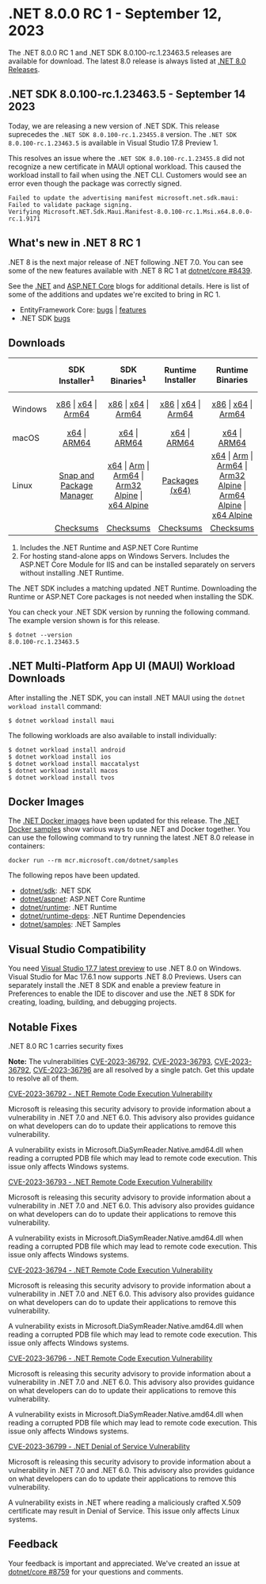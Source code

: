 # .NET 8.0.0 RC 1 - September 12, 2023

The .NET 8.0.0 RC 1 and .NET SDK 8.0.100-rc.1.23463.5 releases are available for download. The latest 8.0 release is always listed at [.NET 8.0 Releases](../README.md).

## .NET SDK 8.0.100-rc.1.23463.5 - September 14 2023

Today, we are releasing a new version of .NET SDK. This release suprecedes the `.NET SDK 8.0.100-rc.1.23455.8` version. The  `.NET SDK 8.0.100-rc.1.23463.5` is available in Visual Studio 17.8 Preview 1.

This resolves an issue where the `.NET SDK 8.0.100-rc.1.23455.8` did not recognize a new certificate in MAUI optional workload. This caused the workload install to fail when using the .NET CLI. Customers would see an error even though the package was correctly signed.

```
Failed to update the advertising manifest microsoft.net.sdk.maui: Failed to validate package signing.
Verifying Microsoft.NET.Sdk.Maui.Manifest-8.0.100-rc.1.Msi.x64.8.0.0-rc.1.9171
```


## What's new in .NET 8 RC 1

.NET 8 is the next major release of .NET following .NET 7.0. You can see some of the new features available with .NET 8 RC 1 at [dotnet/core #8439](https://github.com/dotnet/core/issues/8439).

See the [.NET][dotnet-blog] and [ASP.NET Core][aspnet-blog] blogs for additional details.
Here is list of some of the additions and updates we're excited to bring in RC 1.

* EntityFramework Core: [bugs][ef_bugs] | [features][ef_features]
* .NET SDK [bugs][sdk_bugs]


## Downloads

|           | SDK Installer<sup>1</sup>                        | SDK Binaries<sup>1</sup>                 | Runtime Installer                                        | Runtime Binaries                                 | ASP.NET Core Runtime           |Windows Desktop Runtime          |
| --------- | :------------------------------------------:     | :----------------------:                 | :---------------------------:                            | :-------------------------:                      | :-----------------:            | :-----------------:            |
| Windows   | [x86][dotnet-sdk-win-x86.exe] \| [x64][dotnet-sdk-win-x64.exe] \| [Arm64][dotnet-sdk-win-arm64.exe] | [x86][dotnet-sdk-win-x86.zip] \| [x64][dotnet-sdk-win-x64.zip] \|  [Arm64][dotnet-sdk-win-arm64.zip] | [x86][dotnet-runtime-win-x86.exe] \| [x64][dotnet-runtime-win-x64.exe] \| [Arm64][dotnet-runtime-win-arm64.exe] | [x86][dotnet-runtime-win-x86.zip] \| [x64][dotnet-runtime-win-x64.zip] \| [Arm64][dotnet-runtime-win-arm64.zip] | [x86][aspnetcore-runtime-win-x86.exe] \| [x64][aspnetcore-runtime-win-x64.exe] \|<br/> [Hosting Bundle][dotnet-hosting-win.exe]<sup>2</sup> | [x86][windowsdesktop-runtime-win-x86.exe] \| [x64][windowsdesktop-runtime-win-x64.exe] \| [Arm64][windowsdesktop-runtime-win-arm64.exe] |
| macOS     | [x64][dotnet-sdk-osx-x64.pkg] \| [ARM64][dotnet-sdk-osx-arm64.pkg] | [x64][dotnet-sdk-osx-x64.tar.gz] \| [ARM64][dotnet-sdk-osx-arm64.tar.gz]  | [x64][dotnet-runtime-osx-x64.pkg] \| [ARM64][dotnet-runtime-osx-arm64.pkg] | [x64][dotnet-runtime-osx-x64.tar.gz] \| [ARM64][dotnet-runtime-osx-arm64.tar.gz]| [x64][aspnetcore-runtime-osx-x64.tar.gz] \| [ARM64][aspnetcore-runtime-osx-arm64.tar.gz] | - |<sup>1</sup>
| Linux     |  [Snap and Package Manager](../install-linux.md)  | [x64][dotnet-sdk-linux-x64.tar.gz] \| [Arm][dotnet-sdk-linux-arm.tar.gz]  \| [Arm64][dotnet-sdk-linux-arm64.tar.gz] \| [Arm32 Alpine][dotnet-sdk-linux-musl-arm.tar.gz]  \| [x64 Alpine][dotnet-sdk-linux-musl-x64.tar.gz] | [Packages (x64)][linux-packages] | [x64][dotnet-runtime-linux-x64.tar.gz] \| [Arm][dotnet-runtime-linux-arm.tar.gz] \| [Arm64][dotnet-runtime-linux-arm64.tar.gz] \| [Arm32 Alpine][dotnet-runtime-linux-musl-arm.tar.gz] \| [Arm64 Alpine][dotnet-runtime-linux-musl-arm64.tar.gz] \| [x64 Alpine][dotnet-runtime-linux-musl-x64.tar.gz]  | [x64][aspnetcore-runtime-linux-x64.tar.gz]<sup>1</sup>  \| [Arm][aspnetcore-runtime-linux-arm.tar.gz]<sup>1</sup> \| [Arm64][aspnetcore-runtime-linux-arm64.tar.gz]<sup>1</sup> \| [x64 Alpine][aspnetcore-runtime-linux-musl-x64.tar.gz] | - | <sup>1</sup> |
|  | [Checksums][checksums-sdk]                             | [Checksums][checksums-sdk]                                      | [Checksums][checksums-runtime]                             | [Checksums][checksums-runtime]  | [Checksums][checksums-runtime]  | [Checksums][checksums-runtime]


1. Includes the .NET Runtime and ASP.NET Core Runtime
2. For hosting stand-alone apps on Windows Servers. Includes the ASP.NET Core Module for IIS and can be installed separately on servers without installing .NET Runtime.


The .NET SDK includes a matching updated .NET Runtime. Downloading the Runtime or ASP.NET Core packages is not needed when installing the SDK.

You can check your .NET SDK version by running the following command. The example version shown is for this release.

```console
$ dotnet --version
8.0.100-rc.1.23463.5
```

## .NET Multi-Platform App UI (MAUI) Workload Downloads

 After installing the .NET SDK, you can install .NET MAUI using the `dotnet workload install` command:

 ```console
 $ dotnet workload install maui
 ```

 The following workloads are also available to install individually:

 ```console
 $ dotnet workload install android
 $ dotnet workload install ios
 $ dotnet workload install maccatalyst
 $ dotnet workload install macos
 $ dotnet workload install tvos
 ```

## Docker Images

The [.NET Docker images](https://hub.docker.com/_/microsoft-dotnet) have been updated for this release. The [.NET Docker samples](https://github.com/dotnet/dotnet-docker/blob/main/samples/README.md) show various ways to use .NET and Docker together. You can use the following command to try running the latest .NET 8.0 release in containers:

```console
docker run --rm mcr.microsoft.com/dotnet/samples
```

The following repos have been updated.

* [dotnet/sdk](https://github.com/dotnet/dotnet-docker/blob/main/README.sdk.md): .NET SDK
* [dotnet/aspnet](https://github.com/dotnet/dotnet-docker/blob/main/README.aspnet.md): ASP.NET Core Runtime
* [dotnet/runtime](https://github.com/dotnet/dotnet-docker/blob/main/README.runtime.md): .NET Runtime
* [dotnet/runtime-deps](https://github.com/dotnet/dotnet-docker/blob/main/README.runtime.md): .NET Runtime Dependencies
* [dotnet/samples](https://github.com/dotnet/dotnet-docker/blob/main/README.samples.md): .NET Samples

## Visual Studio Compatibility

You need [Visual Studio 17.7 latest preview](https://visualstudio.microsoft.com) to use .NET 8.0 on Windows. Visual Studio for Mac 17.6.1 now supports .NET 8.0 Previews. Users can separately install the .NET 8 SDK and enable a preview feature in Preferences to enable the IDE to discover and use the .NET 8 SDK for creating, loading, building, and debugging projects.

## Notable Fixes
.NET 8.0 RC 1 carries security fixes

**Note:** The vulnerabilities [CVE-2023-36792]( https://www.cve.org/CVERecord?id=CVE-2023-36792), [CVE-2023-36793]( https://www.cve.org/CVERecord?id=CVE-2023-36793), [CVE-2023-36792]( https://www.cve.org/CVERecord?id=CVE-2023-36794), [CVE-2023-36796]( https://www.cve.org/CVERecord?id=CVE-2023-36796) are all resolved by a single patch. Get this update to resolve all of them.

[CVE-2023-36792 - .NET Remote Code Execution Vulnerability](https://msrc.microsoft.com/update-guide/vulnerability/CVE-2023-36792)

Microsoft is releasing this security advisory to provide information about a vulnerability in .NET 7.0 and .NET 6.0. This advisory also provides guidance on what developers can do to update their applications to remove this vulnerability.

A vulnerability exists in Microsoft.DiaSymReader.Native.amd64.dll when reading a corrupted PDB file which may lead to remote code execution. This issue only affects Windows systems.

[CVE-2023-36793 - .NET Remote Code Execution Vulnerability](https://msrc.microsoft.com/update-guide/vulnerability/CVE-2023-36793)

Microsoft is releasing this security advisory to provide information about a vulnerability in .NET 7.0 and .NET 6.0. This advisory also provides guidance on what developers can do to update their applications to remove this vulnerability.

A vulnerability exists in Microsoft.DiaSymReader.Native.amd64.dll when reading a corrupted PDB file which may lead to remote code execution. This issue only affects Windows systems.

[CVE-2023-36794 - .NET Remote Code Execution Vulnerability](https://msrc.microsoft.com/update-guide/vulnerability/CVE-2023-36794)

Microsoft is releasing this security advisory to provide information about a vulnerability in .NET 7.0 and .NET 6.0. This advisory also provides guidance on what developers can do to update their applications to remove this vulnerability.

A vulnerability exists in Microsoft.DiaSymReader.Native.amd64.dll when reading a corrupted PDB file which may lead to remote code execution. This issue only affects Windows systems.

[CVE-2023-36796 - .NET Remote Code Execution Vulnerability](https://msrc.microsoft.com/update-guide/vulnerability/CVE-2023-36796)

Microsoft is releasing this security advisory to provide information about a vulnerability in .NET 7.0 and .NET 6.0. This advisory also provides guidance on what developers can do to update their applications to remove this vulnerability.

A vulnerability exists in Microsoft.DiaSymReader.Native.amd64.dll when reading a corrupted PDB file which may lead to remote code execution. This issue only affects Windows systems.

[CVE-2023-36799 - .NET Denial of Service Vulnerability](https://msrc.microsoft.com/update-guide/vulnerability/CVE-2023-36799)

Microsoft is releasing this security advisory to provide information about a vulnerability in .NET 7.0 and .NET 6.0. This advisory also provides guidance on what developers can do to update their applications to remove this vulnerability.

A vulnerability exists in .NET where reading a maliciously crafted X.509 certificate may result in Denial of Service. This issue only affects Linux systems.

## Feedback

Your feedback is important and appreciated. We've created an issue at [dotnet/core #8759](https://github.com/dotnet/core/issues/8759) for your questions and comments.

[blob-runtime]: https://builds.dotnet.microsoft.com/dotnet/Runtime/
[blob-sdk]: https://builds.dotnet.microsoft.com/dotnet/Sdk/
[release-notes]: 8.0.0-rc.1.md

[checksums-runtime]: https://builds.dotnet.microsoft.com/dotnet/checksums/8.0.0-rc.1-sha.txt
[checksums-sdk]: https://builds.dotnet.microsoft.com/dotnet/checksums/8.0.0-rc.1-sha.txt

[linux-install]: https://learn.microsoft.com/dotnet/core/install/linux
[dotnet-blog]:  https://devblogs.microsoft.com/dotnet/announcing-dotnet-8-rc1
[aspnet-blog]: https://devblogs.microsoft.com/dotnet/asp-net-core-updates-in-dotnet-8-rc-1/
[ef-blog]: https://devblogs.microsoft.com/dotnet/announcing-ef8-rc-1/
[ef_bugs]: https://github.com/dotnet/efcore/issues?q=is%3Aissue+milestone%3A8.0.0-rc1+is%3Aclosed+label%3Atype-bug
[ef_features]: https://github.com/dotnet/efcore/issues?q=is%3Aissue+milestone%3A8.0.0-rc1+is%3Aclosed+label%3Atype-enhancement

[aspnet_bugs]: https://github.com/aspnet/AspNetCore/issues?q=is%3Aissue+milestone%3A8.0.0-rc1+label%3ADone+label%3Abug
[aspnet_features]: https://github.com/aspnet/AspNetCore/issues?q=is%3Aissue+milestone%3A8.0.0-rc1+label%3ADone+label%3Aenhancement
[runtime_bugs]: https://github.com/dotnet/runtime/issues?utf8=%E2%9C%93&q=is%3Aissue+milestone%3A8.0+label%3Abug+
[runtime_features]: https://github.com/dotnet/runtime/issues?q=is%3Aissue+milestone%3A8.0+label%3Aenhancement

[sdk_bugs]: https://github.com/dotnet/sdk/issues?q=is%3Aissue+is%3Aclosed+milestone%3A8.0.1xx
[linux-packages]: ../install-linux.md

[//]: # ( Runtime 8.0.0-rc.1.23419.4)
[dotnet-runtime-linux-arm.tar.gz]: https://download.visualstudio.microsoft.com/download/pr/46cc97e9-6e4f-49d3-b986-756a60997c54/6f02c425dc3e3985f648cfd2c50188a3/dotnet-runtime-8.0.0-rc.1.23419.4-linux-arm.tar.gz
[dotnet-runtime-linux-arm64.tar.gz]: https://download.visualstudio.microsoft.com/download/pr/78e40734-8864-48f7-8c03-971ee500d93a/4b2fd807bb790d9ac3cd8585ff8cb6ad/dotnet-runtime-8.0.0-rc.1.23419.4-linux-arm64.tar.gz
[dotnet-runtime-linux-musl-arm.tar.gz]: https://download.visualstudio.microsoft.com/download/pr/96aedec8-279d-4eac-85bb-f9eef088d86a/d1de434b0542a30960fc9dd9fde08767/dotnet-runtime-8.0.0-rc.1.23419.4-linux-musl-arm.tar.gz
[dotnet-runtime-linux-musl-arm64.tar.gz]: https://download.visualstudio.microsoft.com/download/pr/9506a479-dc4f-4cad-a087-045ab50a0891/39ed2fe9839c4483e9eab9d9a13906a0/dotnet-runtime-8.0.0-rc.1.23419.4-linux-musl-arm64.tar.gz
[dotnet-runtime-linux-musl-x64.tar.gz]: https://download.visualstudio.microsoft.com/download/pr/13fa250c-d408-4ee2-8e65-e7150017187c/5c3cad1abf8fb67b7b42b000c75dc5c9/dotnet-runtime-8.0.0-rc.1.23419.4-linux-musl-x64.tar.gz
[dotnet-runtime-linux-x64.tar.gz]: https://download.visualstudio.microsoft.com/download/pr/8cac1522-acbe-4052-9f6a-19341a8f9dae/1cf1396b382e22cb1ba21a27f3b79725/dotnet-runtime-8.0.0-rc.1.23419.4-linux-x64.tar.gz
[dotnet-runtime-osx-arm64.pkg]: https://download.visualstudio.microsoft.com/download/pr/d96533ea-069f-4e74-8831-6a84fa91a0df/cb2ce1df9164639d3d2587af1f90364d/dotnet-runtime-8.0.0-rc.1.23419.4-osx-arm64.pkg
[dotnet-runtime-osx-arm64.tar.gz]: https://download.visualstudio.microsoft.com/download/pr/59ecb50d-0abc-4bd1-ae81-8a252027d3e0/43ed857eea3316732b1a5cb0c68eaa50/dotnet-runtime-8.0.0-rc.1.23419.4-osx-arm64.tar.gz
[dotnet-runtime-osx-x64.pkg]: https://download.visualstudio.microsoft.com/download/pr/518bdac4-3c24-48a9-9eeb-c0371683054a/68a5cff19edd10fa9f3136acd802b7dd/dotnet-runtime-8.0.0-rc.1.23419.4-osx-x64.pkg
[dotnet-runtime-osx-x64.tar.gz]: https://download.visualstudio.microsoft.com/download/pr/29e68c3a-f37a-4dea-b7dc-bb1890b28d48/3ee60668c4ccd17ea565d6c204ef1f64/dotnet-runtime-8.0.0-rc.1.23419.4-osx-x64.tar.gz
[dotnet-runtime-win-arm64.exe]: https://download.visualstudio.microsoft.com/download/pr/032d3a90-195e-41c0-b01f-1480455a832c/463589e60cba1a94e71d1ef24226292f/dotnet-runtime-8.0.0-rc.1.23419.4-win-arm64.exe
[dotnet-runtime-win-arm64.zip]: https://download.visualstudio.microsoft.com/download/pr/7f765a2c-2593-4ab6-aaaf-8545d0fac2d7/d09ada8628589ee5b13dd2ad5c9b23e0/dotnet-runtime-8.0.0-rc.1.23419.4-win-arm64.zip
[dotnet-runtime-win-x64.exe]: https://download.visualstudio.microsoft.com/download/pr/a51f4fa7-0daa-4cc4-9430-c09031f4e749/f3923dd69adaf62fa41b280d9ea108dd/dotnet-runtime-8.0.0-rc.1.23419.4-win-x64.exe
[dotnet-runtime-win-x64.zip]: https://download.visualstudio.microsoft.com/download/pr/7869bd18-4975-4847-b820-c70cdafd6a30/b60796da83cb525a3236d3c541834ed3/dotnet-runtime-8.0.0-rc.1.23419.4-win-x64.zip
[dotnet-runtime-win-x86.exe]: https://download.visualstudio.microsoft.com/download/pr/a20f1eb5-784a-4be9-85cd-8c0f25010396/d81f6e2678805a399d536e0260cb5c44/dotnet-runtime-8.0.0-rc.1.23419.4-win-x86.exe
[dotnet-runtime-win-x86.zip]: https://download.visualstudio.microsoft.com/download/pr/926c5740-b221-4bc5-bdfe-6296efc44f8c/12f6eedbd02415dd2beddf0d3c9db413/dotnet-runtime-8.0.0-rc.1.23419.4-win-x86.zip

[//]: # ( WindowsDesktop 8.0.0-rc.1.23420.5)
[windowsdesktop-runtime-win-arm64.exe]: https://download.visualstudio.microsoft.com/download/pr/3379e273-7ca5-44d2-af49-5b5a1c4f3cd2/4767fe6fb859d2d908c5f05fde99ed96/windowsdesktop-runtime-8.0.0-rc.1.23420.5-win-arm64.exe
[windowsdesktop-runtime-win-arm64.zip]: https://download.visualstudio.microsoft.com/download/pr/607f1b8e-fbf9-429f-9355-2763b5075921/cc879c3d434d02403e4733a7d569b78e/windowsdesktop-runtime-8.0.0-rc.1.23420.5-win-arm64.zip
[windowsdesktop-runtime-win-x64.exe]: https://download.visualstudio.microsoft.com/download/pr/3c2be57d-f02c-4317-a2cf-1d9ac406bfb8/3277392bf76f06d8cd597cdf8f124c4b/windowsdesktop-runtime-8.0.0-rc.1.23420.5-win-x64.exe
[windowsdesktop-runtime-win-x64.zip]: https://download.visualstudio.microsoft.com/download/pr/e51723e0-dc33-412d-8630-649d925a51fd/4b2952ea79a010ddfae7aac2fcf4aacd/windowsdesktop-runtime-8.0.0-rc.1.23420.5-win-x64.zip
[windowsdesktop-runtime-win-x86.exe]: https://download.visualstudio.microsoft.com/download/pr/3bacce43-d067-4abf-8ac8-15eeb144a104/23475f771b28a14e652657205b855ce7/windowsdesktop-runtime-8.0.0-rc.1.23420.5-win-x86.exe
[windowsdesktop-runtime-win-x86.zip]: https://download.visualstudio.microsoft.com/download/pr/fed1fa78-25fa-4d1f-ad10-273201758655/5165e6b754492f51aa2a4251d12db47b/windowsdesktop-runtime-8.0.0-rc.1.23420.5-win-x86.zip

[//]: # ( ASP 8.0.0-rc.1.23421.29)
[aspnetcore-runtime-linux-arm.tar.gz]: https://download.visualstudio.microsoft.com/download/pr/4c62796c-0c3c-480f-80a9-d73bd22195b2/ba7033a5b41a4476107c3bc1bdb542a7/aspnetcore-runtime-8.0.0-rc.1.23421.29-linux-arm.tar.gz
[aspnetcore-runtime-linux-arm64.tar.gz]: https://download.visualstudio.microsoft.com/download/pr/de4037e0-6e5e-4a40-9c83-555d30d9c21f/f607c58db3f81aea2c7e56b0ddbf9ac6/aspnetcore-runtime-8.0.0-rc.1.23421.29-linux-arm64.tar.gz
[aspnetcore-runtime-linux-musl-arm.tar.gz]: https://download.visualstudio.microsoft.com/download/pr/f9277f72-04fe-4193-9d82-2af1b44ca772/e18f57193e213422f9d1bf4df4083251/aspnetcore-runtime-8.0.0-rc.1.23421.29-linux-musl-arm.tar.gz
[aspnetcore-runtime-linux-musl-arm64.tar.gz]: https://download.visualstudio.microsoft.com/download/pr/5f345557-8a26-4bbf-93c2-739e29d344fc/a4aaacd6c4ad013fe05205fd5edb7180/aspnetcore-runtime-8.0.0-rc.1.23421.29-linux-musl-arm64.tar.gz
[aspnetcore-runtime-linux-musl-x64.tar.gz]: https://download.visualstudio.microsoft.com/download/pr/b9742940-bab3-48ef-ab4d-548b20c472ca/69df6711bbc7e31a8c67766a4fe5c439/aspnetcore-runtime-8.0.0-rc.1.23421.29-linux-musl-x64.tar.gz
[aspnetcore-runtime-linux-x64.tar.gz]: https://download.visualstudio.microsoft.com/download/pr/02f4c6c2-c137-448d-a189-9ee3a3f6f99f/192f2c750089fa0194f04f5a805bd21e/aspnetcore-runtime-8.0.0-rc.1.23421.29-linux-x64.tar.gz
[aspnetcore-runtime-osx-arm64.tar.gz]: https://download.visualstudio.microsoft.com/download/pr/6dbd02b7-f3e8-46b5-a3e9-ea482762a02d/430b0d87ec687b4a9968ca143ea95789/aspnetcore-runtime-8.0.0-rc.1.23421.29-osx-arm64.tar.gz
[aspnetcore-runtime-osx-x64.tar.gz]: https://download.visualstudio.microsoft.com/download/pr/c3612fc1-f335-4b1c-a08a-08267100ff43/dd06c8e7021c27becdfed27838be253f/aspnetcore-runtime-8.0.0-rc.1.23421.29-osx-x64.tar.gz
[aspnetcore-runtime-win-arm64.zip]: https://download.visualstudio.microsoft.com/download/pr/38aa13dc-0e8f-4b3f-92f6-493947c4fd7e/d540b05184fc7f1185923570ebf49028/aspnetcore-runtime-8.0.0-rc.1.23421.29-win-arm64.zip
[aspnetcore-runtime-win-x64.exe]: https://download.visualstudio.microsoft.com/download/pr/ef4ff8b6-87e5-44ef-8b34-89818d771aa8/b4fa0483c74ff540442431c5c8dfab2f/aspnetcore-runtime-8.0.0-rc.1.23421.29-win-x64.exe
[aspnetcore-runtime-win-x64.zip]: https://download.visualstudio.microsoft.com/download/pr/d8548d19-54e2-4976-a299-453b542fa67b/1741ac8a590e7c01326732d26d55db7b/aspnetcore-runtime-8.0.0-rc.1.23421.29-win-x64.zip
[aspnetcore-runtime-win-x86.exe]: https://download.visualstudio.microsoft.com/download/pr/1c20bfad-70d4-4be3-be55-48ae3e64e8b6/d2cfb42f9753a6a2e7f033e197125608/aspnetcore-runtime-8.0.0-rc.1.23421.29-win-x86.exe
[aspnetcore-runtime-win-x86.zip]: https://download.visualstudio.microsoft.com/download/pr/68aca5b8-95ef-4ce3-9a1c-f93728b4a968/fca35b660c324cc23421129234ecfb9c/aspnetcore-runtime-8.0.0-rc.1.23421.29-win-x86.zip
[aspnetcore-runtime-composite-linux-arm.tar.gz]: https://download.visualstudio.microsoft.com/download/pr/823bdee6-9769-41e1-92a7-5ddd21c557df/ba4611686601ec4658f3305787bf7613/aspnetcore-runtime-composite-8.0.0-rc.1.23421.29-linux-arm.tar.gz
[aspnetcore-runtime-composite-linux-arm64.tar.gz]: https://download.visualstudio.microsoft.com/download/pr/cf6dcaee-57ac-4d16-bf3d-ed6f68f1632b/a503511af3d1f2225a05d9106fce137d/aspnetcore-runtime-composite-8.0.0-rc.1.23421.29-linux-arm64.tar.gz
[aspnetcore-runtime-composite-linux-musl-arm.tar.gz]: https://download.visualstudio.microsoft.com/download/pr/4309967b-8503-455c-b9f2-c803f50ebda7/866093d5f30a08587a212e642629c712/aspnetcore-runtime-composite-8.0.0-rc.1.23421.29-linux-musl-arm.tar.gz
[aspnetcore-runtime-composite-linux-musl-arm64.tar.gz]: https://download.visualstudio.microsoft.com/download/pr/a591f1a4-a753-496e-b5a8-0250fbaf3e7e/171349f17490817a2f016553c2935c59/aspnetcore-runtime-composite-8.0.0-rc.1.23421.29-linux-musl-arm64.tar.gz
[aspnetcore-runtime-composite-linux-musl-x64.tar.gz]: https://download.visualstudio.microsoft.com/download/pr/729aab99-04e0-45d7-b978-f42cbab521f5/9cffda818eaea6ef5bd567f239a66cd7/aspnetcore-runtime-composite-8.0.0-rc.1.23421.29-linux-musl-x64.tar.gz
[aspnetcore-runtime-composite-linux-x64.tar.gz]: https://download.visualstudio.microsoft.com/download/pr/f54be620-7d5c-4d45-8457-8d55c71084e5/7ce19748b32677132fbd69e3a601f318/aspnetcore-runtime-composite-8.0.0-rc.1.23421.29-linux-x64.tar.gz
[dotnet-hosting-win.exe]: https://download.visualstudio.microsoft.com/download/pr/f6fcf7ad-2ae2-4b26-97be-bfaff4e6d873/4005d9603269b7266bd156ad1393475c/dotnet-hosting-8.0.0-rc.1.23421.29-win.exe

[//]: # ( SDK 8.0.100-rc.1.23463.5)
[dotnet-sdk-linux-arm.tar.gz]: https://download.visualstudio.microsoft.com/download/pr/d6eef49a-f74b-4c48-a8c9-51e09fc39bea/6822a9284fdd487f01b9a5cc90b00d68/dotnet-sdk-8.0.100-rc.1.23463.5-linux-arm.tar.gz
[dotnet-sdk-linux-arm64.tar.gz]: https://download.visualstudio.microsoft.com/download/pr/46cee660-92b3-4b07-9082-a397866c909f/c708a7d23c446fbc63b2a70b86c5fe29/dotnet-sdk-8.0.100-rc.1.23463.5-linux-arm64.tar.gz
[dotnet-sdk-linux-musl-arm.tar.gz]: https://download.visualstudio.microsoft.com/download/pr/6d879005-a221-4c89-bf1c-ba2119f54f91/2dbd97e8001df539c7635c8f36bda621/dotnet-sdk-8.0.100-rc.1.23463.5-linux-musl-arm.tar.gz
[dotnet-sdk-linux-musl-arm64.tar.gz]: https://download.visualstudio.microsoft.com/download/pr/3e0f9465-fa71-45f8-a8ce-75052931ed32/096aa561e8374b3c9dfb3ddf7623484a/dotnet-sdk-8.0.100-rc.1.23463.5-linux-musl-arm64.tar.gz
[dotnet-sdk-linux-musl-x64.tar.gz]: https://download.visualstudio.microsoft.com/download/pr/d6758898-f104-4fb4-8b46-67803e0882ef/069c803d74cadc9369d8f1d9c6a6c0b5/dotnet-sdk-8.0.100-rc.1.23463.5-linux-musl-x64.tar.gz
[dotnet-sdk-linux-x64.tar.gz]: https://download.visualstudio.microsoft.com/download/pr/764f2fec-710d-490d-a341-88636bce1a8d/35fc13fc20161a7d196200d9c2c6a8f0/dotnet-sdk-8.0.100-rc.1.23463.5-linux-x64.tar.gz
[dotnet-sdk-osx-arm64.pkg]: https://download.visualstudio.microsoft.com/download/pr/030ab62d-61c2-4f8f-bcec-ee45837f7df0/f69ba0e33588a4fa6a41e7b56cd52654/dotnet-sdk-8.0.100-rc.1.23463.5-osx-arm64.pkg
[dotnet-sdk-osx-arm64.tar.gz]: https://download.visualstudio.microsoft.com/download/pr/9dbb7558-b41d-4e07-986c-65bc76ea6df6/962f24b52a00209464f4d3e9d6f4334c/dotnet-sdk-8.0.100-rc.1.23463.5-osx-arm64.tar.gz
[dotnet-sdk-osx-x64.pkg]: https://download.visualstudio.microsoft.com/download/pr/a1c8239d-f1fd-4b47-be6b-e07217068e46/78337c7ab38ad4cf0f4ed2db5f7ebe66/dotnet-sdk-8.0.100-rc.1.23463.5-osx-x64.pkg
[dotnet-sdk-osx-x64.tar.gz]: https://download.visualstudio.microsoft.com/download/pr/207ba9ff-0f08-4766-bf0e-91e4add99dc7/7270b0ff0340f435b984cf2116558374/dotnet-sdk-8.0.100-rc.1.23463.5-osx-x64.tar.gz
[dotnet-sdk-win-arm64.exe]: https://download.visualstudio.microsoft.com/download/pr/1171f406-75b3-4970-8c83-f1b2a1922d33/5f59c61ba38b6c224f73fc9263c23e77/dotnet-sdk-8.0.100-rc.1.23463.5-win-arm64.exe
[dotnet-sdk-win-arm64.zip]: https://download.visualstudio.microsoft.com/download/pr/edbfe0e9-875f-4aed-bd96-abc303c8e45b/a273f39fcb9b813af24e928c114b01a7/dotnet-sdk-8.0.100-rc.1.23463.5-win-arm64.zip
[dotnet-sdk-win-x64.exe]: https://download.visualstudio.microsoft.com/download/pr/60e99454-eb0c-4ec3-b258-836171b3e053/52ff90f9b31b6bb4a77200216694b03d/dotnet-sdk-8.0.100-rc.1.23463.5-win-x64.exe
[dotnet-sdk-win-x64.zip]: https://download.visualstudio.microsoft.com/download/pr/577fe112-f607-4ab3-abbc-8be20c643c29/b51011ff804ad47051bd9d81c6e737c0/dotnet-sdk-8.0.100-rc.1.23463.5-win-x64.zip
[dotnet-sdk-win-x86.exe]: https://download.visualstudio.microsoft.com/download/pr/75343315-859e-46f6-a37f-e034773a5783/7b1d74087a336ab9fe3e56be7f013f8e/dotnet-sdk-8.0.100-rc.1.23463.5-win-x86.exe
[dotnet-sdk-win-x86.zip]: https://download.visualstudio.microsoft.com/download/pr/59243a79-5fbc-40b2-922e-d4fd81275d56/e630a061711891740fe397a291bcded7/dotnet-sdk-8.0.100-rc.1.23463.5-win-x86.zip


